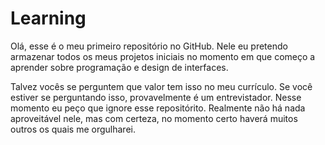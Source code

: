 # Learning

Olá, esse é o meu primeiro repositório no GitHub. Nele eu pretendo armazenar todos os meus projetos iniciais no momento em que começo a aprender sobre programação e design de interfaces.

Talvez vocês se perguntem que valor tem isso no meu currículo. Se você estiver se perguntando isso, provavelmente é um entrevistador. Nesse momento eu peço que ignore esse repositórito.
Realmente não há nada aproveitável nele, mas com certeza, no momento certo haverá muitos outros os quais me orgulharei. 
